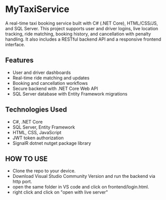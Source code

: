 # MyTaxiService

A real-time taxi booking service built with C# (.NET Core), HTML/CSS/JS, and SQL Server. This project supports user and driver logins, live location tracking, ride matching, booking history, and cancellation with penalty handling. It also includes a RESTful backend API and a responsive frontend interface.

## Features
- User and driver dashboards
- Real-time ride matching and updates
- Booking and cancellation workflows
- Secure backend with .NET Core Web API
- SQL Server database with Entity Framework migrations

## Technologies Used
- C#, .NET Core
- SQL Server, Entity Framework
- HTML, CSS, JavaScript
- JWT token authorization
- SignalR dotnet nutget package library

## HOW TO USE
- Clone the repo to your device.
- Download Visual Studio Community Version and run the backend via http port.
- open the same folder in VS code and click on frontend/login.html.
- right click and click on "open with live server"
